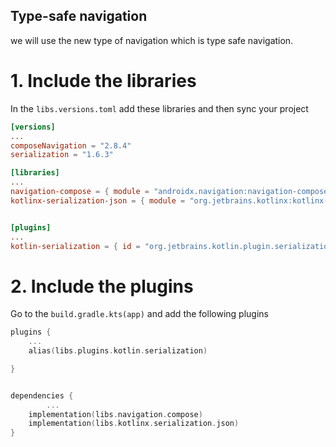 
## Type-safe navigation

we will use the new type of navigation which is type safe navigation.

# 1. Include the libraries

In the `libs.versions.toml` add these libraries and then sync your project

```toml
[versions]
...
composeNavigation = "2.8.4"
serialization = "1.6.3"

[libraries]
...
navigation-compose = { module = "androidx.navigation:navigation-compose", version.ref = "composeNavigation" }
kotlinx-serialization-json = { module = "org.jetbrains.kotlinx:kotlinx-serialization-json", version.ref = "serialization"}


[plugins]
...
kotlin-serialization = { id = "org.jetbrains.kotlin.plugin.serialization", version.ref = "kotlin" }
```


# 2. Include the plugins

Go to the `build.gradle.kts(app)` and add the following plugins

```kotlin
plugins {
    ...
    alias(libs.plugins.kotlin.serialization)

}


dependencies {
		...
    implementation(libs.navigation.compose)
    implementation(libs.kotlinx.serialization.json)
}
```